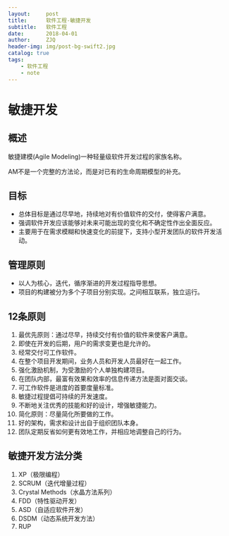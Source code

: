 ```yaml
---
layout:     post
title:      软件工程-敏捷开发
subtitle:   软件工程
date:       2018-04-01
author:     ZJQ
header-img: img/post-bg-swift2.jpg
catalog: true
tags:
    - 软件工程
    - note
---
```


# 敏捷开发
## 概述
敏捷建模(Agile Modeling)一种轻量级软件开发过程的家族名称。

AM不是一个完整的方法论，而是对已有的生命周期模型的补充。

## 目标
+ 总体目标是通过尽早地，持续地对有价值软件的交付，使得客户满意。
+ 强调软件开发应该能够对未来可能出现的变化和不确定性作出全面反应。
+ 主要用于在需求模糊和快速变化的前提下，支持小型开发团队的软件开发活动。

## 管理原则
+ 以人为核心，迭代，循序渐进的开发过程指导思想。
+ 项目的构建被分为多个子项目分别实现。之间相互联系，独立运行。

## 12条原则
1. 最优先原则：通过尽早，持续交付有价值的软件来使客户满意。
2. 即使在开发的后期，用户的需求变更也是允许的。
3. 经常交付可工作软件。
4. 在整个项目开发期间，业务人员和开发人员最好在一起工作。
5. 强化激励机制，为受激励的个人单独构建项目。
6. 在团队内部，最富有效果和效率的信息传递方法是面对面交谈。
7. 可工作软件是进度的首要度量标准。
8. 敏捷过程提倡可持续的开发速度。
9. 不断地关注优秀的技能和好的设计，增强敏捷能力。
10. 简化原则：尽量简化所要做的工作。
11. 好的架构，需求和设计出自于组织团队本身。
12. 团队定期反省如何更有效地工作，并相应地调整自己的行为。


## 敏捷开发方法分类
1. XP（极限编程）
2. SCRUM（迭代增量过程）
3. Crystal Methods（水晶方法系列）
4. FDD（特性驱动开发）
5. ASD（自适应软件开发）
6. DSDM（动态系统开发方法）
7. RUP

